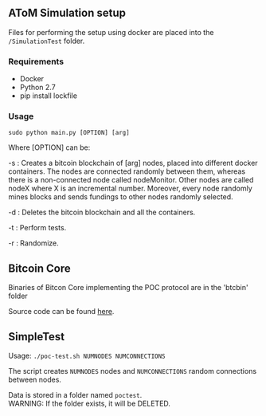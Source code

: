 ## AToM Simulation setup

Files for performing the setup using docker are placed into the `/SimulationTest` folder. 

### Requirements
 - Docker
 - Python 2.7
 - pip install lockfile


### Usage

```
sudo python main.py [OPTION] [arg]
```
Where [OPTION] can be:

-s : Creates a bitcoin blockchain of [arg] nodes, placed into different docker containers. The nodes are connected randomly between them, whereas there is a non-connected node called nodeMonitor. Other nodes are called nodeX where X is an incremental number. Moreover, every node randomly mines blocks and sends fundings to other nodes randomly selected.

-d : Deletes the bitcoin blockchain and all the containers.

-t : Perform tests.

-r : Randomize.


## Bitcoin Core
Binaries of Bitcon Core implementing the POC protocol are in the 'btcbin' folder

Source code can be found [here](https://github.com/frz-dev/bitcoin-autodaps/tree/proof-of-connection). 

## SimpleTest
Usage:
`./poc-test.sh NUMNODES NUMCONNECTIONS`  

The script creates `NUMNODES` nodes and `NUMCONNECTIONS` random connections between nodes.

Data is stored in a folder named `poctest`.  
WARNING: If the folder exists, it will be DELETED.
